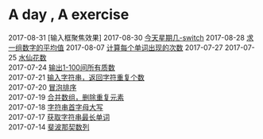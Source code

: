 # A day , A exercise
2017-08-31 [输入框聚焦效果]
2017-08-30 [今天星期几-switch](date.js)
2017-08-28 [求一组数字的平均值](avg.js)
2017-08-07 [计算每个单词出现的次数](String.js)
2017-07-27 
2017-07-25 [水仙花数](waterflower.js)  
2017-07-24 [输出1-100间所有质数](zhishu.js)  
2017-07-21 [输入字符串，返回字符重复个数](countCharNum.js)   
2017-07-20 [冒泡排序](bubbleSort.js)  
2017-07-19 [合并数组，删除重复元素](mergeArrays.js)    
2017-07-18 [字符串首字母大写](changeUpperWord.js)    
2017-07-17 [获取字符串最长单词](getLongestWord.js)  
2017-07-14 [斐波那契数列](feibo.js)